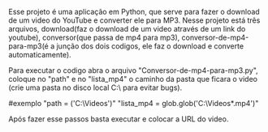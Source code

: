 Esse projeto é uma aplicação em Python, que serve para fazer o download de um video do YouTube e converter ele para MP3.
Nesse projeto está três arquivos, download(faz o download de um video através de um link do youtube), conversor(que passa de mp4 para mp3), conversor-de-mp4-para-mp3(é a junção dos dois codigos, ele faz o download e converte automaticamente).

Para executar o codigo abra o arquivo "Conversor-de-mp4-para-mp3.py",  coloque no "path" e no "lista_mp4" o caminho da pasta que ficara o video (crie uma pasta no disco local C:\ para evitar bugs).


#exemplo
"path = ('C:\Videos')"
"lista_mp4 = glob.glob('C:\Videos\*.mp4')"


Após fazer esse passos basta executar e colocar a URL do video.